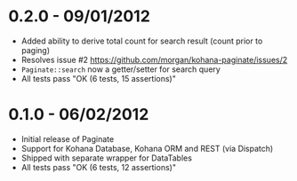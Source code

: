 # 0.2.0 - 09/01/2012

- Added ability to derive total count for search result (count prior to paging)
- Resolves issue #2 https://github.com/morgan/kohana-paginate/issues/2
- `Paginate::search` now a getter/setter for search query
- All tests pass "OK (6 tests, 15 assertions)"

# 0.1.0 - 06/02/2012

- Initial release of Paginate
- Support for Kohana Database, Kohana ORM and REST (via Dispatch)
- Shipped with separate wrapper for DataTables
- All tests pass "OK (6 tests, 12 assertions)"
